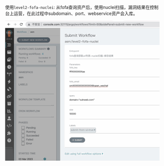 使用`level2-fofa-nuclei`: 从fofa查询资产后，使用nuclei扫描，漏洞结果在控制台上运营，在此过程中subdomain、port、webservice资产会入库。

<div style="width:500px">

![](../../picture/1.gif "-gifcontrol-iconColor=#FF0000;")

</div>
